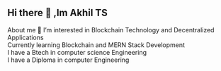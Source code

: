 ## Hi there 👋 ,Im Akhil TS
About me
👀 I’m interested in Blockchain Technology and Decentralized Applications<br>
Currently learning Blockchain and MERN Stack Development<br>
I have a Btech in computer science Engineering<br>
I have a Diploma in computer Engineering<br>

